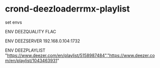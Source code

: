 # crond-deezloaderrmx-playlist

set envs

ENV DEEZQUALITY FLAC

ENV DEEZSERVER 192.168.0.104:1732

ENV DEEZPLAYLIST "https://www.deezer.com/en/playlist/5158987484","https://www.deezer.com/en/playlist/1043463931"
